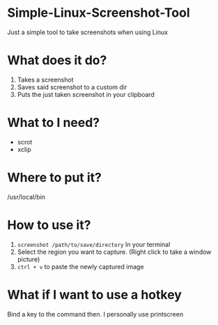# Simple-Linux-Screenshot-Tool
Just a simple tool to take screenshots when using Linux

# What does it do?
1. Takes a screenshot
1. Saves said screenshot to a custom dir
1. Puts the just taken screenshot in your clipboard

# What to I need?
* scrot
* xclip

# Where to put it?
/usr/local/bin 

# How to use it?
1. `screenshot /path/to/save/directory` In your terminal
1. Select the region you want to capture. (Right click to take a window picture)
1. `ctrl + v` to paste the newly captured image 

# What if I want to use a hotkey
Bind a key to the command then. I personally use printscreen
